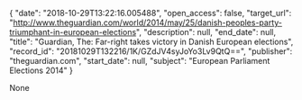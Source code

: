 {
  "date": "2018-10-29T13:22:16.005488", 
  "open_access": false, 
  "target_url": "http://www.theguardian.com/world/2014/may/25/danish-peoples-party-triumphant-in-european-elections", 
  "description": null, 
  "end_date": null, 
  "title": "Guardian, The: Far-right takes victory in Danish European elections", 
  "record_id": "20181029T132216/1K/GZdJV4syJoYo3Lv9QtQ==", 
  "publisher": "theguardian.com", 
  "start_date": null, 
  "subject": "European Parliament Elections 2014"
}

None
